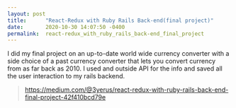 ```yaml
---
layout: post
title:      "React-Redux with Ruby Rails Back-end(final project)"
date:       2020-10-30 14:07:50 -0400
permalink:  react-redux_with_ruby_rails_back-end_final_project
---
```



I did my final project on an up-to-date world wide currency converter with a side choice of a past currency converter that lets you convert currency from as far back as 2010. I used and outside API for the info and saved all the user interaction to my rails backend.

> https://medium.com/@3yerus/react-redux-with-ruby-rails-back-end-final-project-42f410bcd79e
